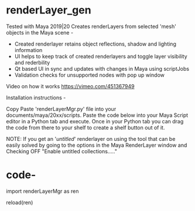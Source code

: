 # renderLayer_gen
Tested with Maya 2019|20
Creates renderLayers from selected 'mesh' objects in the Maya scene -
 
 - Created renderlayer retains object reflections, shadow and lighting information
 - UI helps to keep track of created renderlayers and toggle layer visibility and rederbility
 - Qt based UI in sync and updates with changes in Maya using scriptJobs
 - Validation checks for unsupported nodes with pop up window

Video on how it works
https://vimeo.com/451367949

Installation instructions -

Copy Paste 'renderLayerMgr.py' file into your documents/maya/20xx/scripts.
Paste the code below into your Maya Script editor in a Python tab and execute.
Once in your Python tab you can drag the code from there to your shelf to create a shelf button out of it.

NOTE: If you get an '_untitled_' renderlayer on using the tool that can be easily solved by going to the options in the Maya RenderLayer window
and Checking OFF "Enable untitled collections....."

# code-

import renderLayerMgr as ren

reload(ren)

